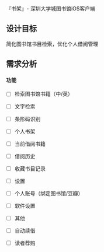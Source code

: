 『书架』- 深圳大学城图书馆iOS客户端

## 设计目标
简化图书馆书目检索，优化个人借阅管理

## 需求分析
#### 功能
- [ ] 检索图书馆书籍（中/英）
 - [ ] 文字检索
 - [ ] 条形码识别
- [ ] 个人书架
 - [ ] 当前借阅书籍
 - [ ] 借阅历史
 - [ ] 收藏书目记录
- [ ] 设置
 - [ ] 个人账号（绑定图书馆/豆瓣） 
 - [ ] 软件设置
- [ ] 其他
 - [ ] 自动续借
 - [ ] 读者荐购

